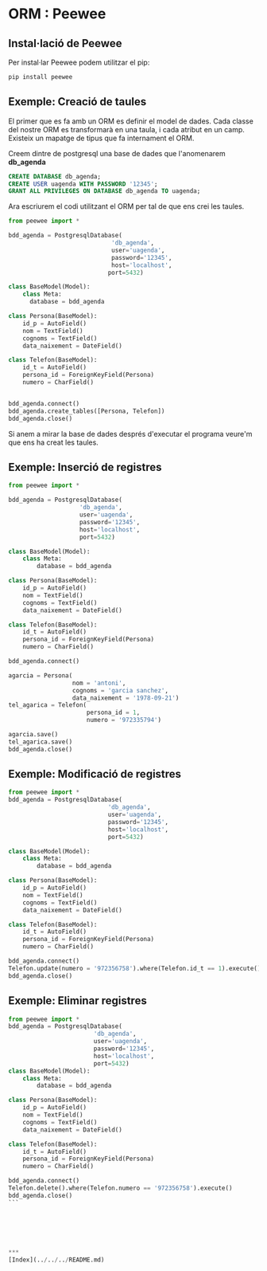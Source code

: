 # ORM : Peewee

## Instal·lació de Peewee
Per instal·lar Peewee podem utilitzar el pip:

```python
pip install peewee
```

## Exemple: Creació de taules

El primer que es fa amb un ORM es definir el model de dades. Cada classe del nostre ORM es transformarà en una taula, i cada atribut en un camp. Existeix un mapatge de tipus que fa internament el ORM.

Creem dintre de postgresql una base de dades que l'anomenarem **db_agenda**

```sql
CREATE DATABASE db_agenda;
CREATE USER uagenda WITH PASSWORD '12345';
GRANT ALL PRIVILEGES ON DATABASE db_agenda TO uagenda;
```

Ara escriurem el codi utilitzant el ORM per tal de que ens crei les taules.


```python
from peewee import *

bdd_agenda = PostgresqlDatabase(
                             'db_agenda',
                             user='uagenda',
                             password='12345',
                             host='localhost',
                            port=5432)

class BaseModel(Model):
    class Meta:
      database = bdd_agenda

class Persona(BaseModel):
    id_p = AutoField()
    nom = TextField()
    cognoms = TextField()
    data_naixement = DateField()

class Telefon(BaseModel):
    id_t = AutoField()
    persona_id = ForeignKeyField(Persona)
    numero = CharField()


bdd_agenda.connect()
bdd_agenda.create_tables([Persona, Telefon])
bdd_agenda.close()
```
Si anem a mirar la base de dades després d'executar el programa veure'm que ens ha creat les taules.


## Exemple: Inserció de registres

```python
from peewee import *

bdd_agenda = PostgresqlDatabase(
                    'db_agenda',
                    user='uagenda',
                    password='12345',
                    host='localhost',
                    port=5432)

class BaseModel(Model):
    class Meta:
        database = bdd_agenda

class Persona(BaseModel):
    id_p = AutoField()
    nom = TextField()
    cognoms = TextField()
    data_naixement = DateField()

class Telefon(BaseModel):
    id_t = AutoField()
    persona_id = ForeignKeyField(Persona)
    numero = CharField()

bdd_agenda.connect()

agarcia = Persona(
                  nom = 'antoni',
                  cognoms = 'garcia sanchez',
                  data_naixement = '1978-09-21')
tel_agarica = Telefon(
                      persona_id = 1,
                      numero = '972335794')

agarcia.save()
tel_agarica.save()
bdd_agenda.close()
```

## Exemple: Modificació de registres

```python
from peewee import *
bdd_agenda = PostgresqlDatabase(
                            'db_agenda',
                            user='uagenda',
                            password='12345',
                            host='localhost',
                            port=5432)

class BaseModel(Model):
    class Meta:
        database = bdd_agenda

class Persona(BaseModel):
    id_p = AutoField()
    nom = TextField()
    cognoms = TextField()
    data_naixement = DateField()

class Telefon(BaseModel):
    id_t = AutoField()
    persona_id = ForeignKeyField(Persona)
    numero = CharField()

bdd_agenda.connect()
Telefon.update(numero = '972356758').where(Telefon.id_t == 1).execute()
bdd_agenda.close()
```
## Exemple: Eliminar registres

````python
from peewee import *
bdd_agenda = PostgresqlDatabase(
                        'db_agenda',
                        user='uagenda',
                        password='12345',
                        host='localhost',
                        port=5432)
class BaseModel(Model):
    class Meta:
        database = bdd_agenda

class Persona(BaseModel):
    id_p = AutoField()
    nom = TextField()
    cognoms = TextField()
    data_naixement = DateField()

class Telefon(BaseModel):
    id_t = AutoField()
    persona_id = ForeignKeyField(Persona)
    numero = CharField()

bdd_agenda.connect()
Telefon.delete().where(Telefon.numero == '972356758').execute()
bdd_agenda.close()
```






***
[Index](../../../README.md)
